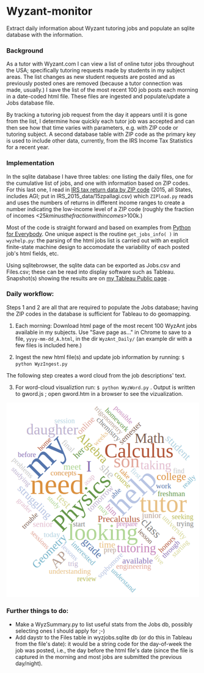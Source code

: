 # Wyzant-monitor
Extract daily information about Wyzant tutoring jobs and populate an
sqlite database with the information.

### Background
As a tutor with Wyzant.com I can view a list of online tutor jobs
throughout the USA;
specifically tutoring requests made by students in my subject areas.
The list changes as new student requests are posted and as previously
posted ones are removed (because a tutor connection was made, usually.)
I save the list of the most recent 100 job posts each morning in a
date-coded html file. These files are ingested and populate/update
a Jobs database file.

By tracking a tutoring job request from the day it appears until it is
gone from the list, I determine how quickly each tutor job was accepted
and can then see how that time varies with parameters, e.g. with ZIP
code or tutoring subject. A second database table with ZIP code as the
primary key is used to include other data, currently, from the IRS Income
Tax Statistics for a recent year.

### Implementation
In the sqlite database I have three tables: one listing the daily files,
one for the cumulative list of jobs,
and one with information based on ZIP codes.
For this last one, I read in [IRS tax return data by ZIP code](https://www.irs.gov/statistics/soi-tax-stats-individual-income-tax-statistics-2015-zip-code-data-soi)
(2015, all States, includes AGI; put in IRS_2015_data/15zpallagi.csv)
which `ZIPload.py` reads and uses the numbers of returns in different
income ranges to create a number indicating the low-income level of a ZIP code
(roughly the fraction of incomes <$25k minus the fraction with incomes >$100k.)

Most of the code is straight forward and based on examples
from [Python for Everybody](https://www.py4e.com). One unique aspect is the routine
`get_jobs_info( )` in `wyzhelp.py`: the parsing of the html jobs list is
carried out with an explicit finite-state machine design to accomodate the
variability of each posted job's html fields, etc.

Using sqlitebrowser, the sqlite data can be exported as Jobs.csv and Files.csv;
these can be read into display software such as Tableau.
Snapshot(s) showing the results are
on [my Tableau Public page](https://public.tableau.com/profile/daniel.dewey#!/) .

### Daily workflow:
Steps 1 and 2 are all that are required to populate the Jobs database; 
having the ZIP codes in the database is sufficient for Tableau to do geomapping.

1) Each morning:
     Download html page of the most recent 100 WyzAnt jobs available in my subjects.
     Use "Save page as..." in Chrome to save to a file, `yyyy-mm-dd_A.html`, in the dir `WyzAnt_Daily/` (an example dir with a few files is included here.)

2) Ingest the new html file(s) and update job information by running:
     `$ python WyzIngest.py`

The following step creates a word cloud from the job descriptions' text.

3) For word-cloud visualiztion run: `$ python WyzWord.py` .
             Output is written to gword.js ;
      open gword.htm in a browser to see the vizualization.

![Tutoring requests word-cloud](/images/WyzWord_gword_output.png)


### Further things to do:
- Make a WyzSummary.py to list useful stats from the Jobs db, possibly selecting ones I should apply for ;-)
- Add daystr to the Files table in wyzjobs.sqlite db
  (or do this in Tableau from the file's date):
       it would be a string code for the day-of-week the job was posted,
       i.e., the day before the html file's date
       (since the file is captured in the morning and most jobs are submitted the previous day/night).
